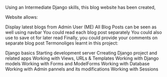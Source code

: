 Using an Intermediate Django skills, this blog website has been created,

Website allows:

Display latest blogs from Admin User (ME)
All Blog Posts can be seen as well using navbar
You could read each blog post separately
You could also use to save ot for later read
Finally, you could provide your comments on separate blog post
Termonoliges learnt in this project:

Django basics
Starting development server
Crreating Django project and related apps
Working with Views, URLs & Templates
Working with Django models
Working with Forms and ModelForms
Working with Database
Working with Admin pannels and its modifications
Working with Sessions
